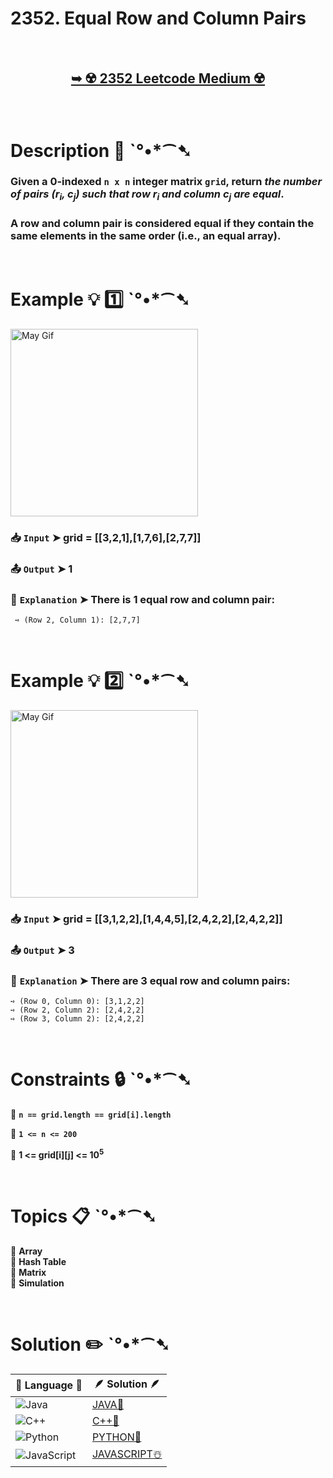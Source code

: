 # 2352. Equal Row and Column Pairs

</br>

<h2 align="center"> 

<a href="https://leetcode.com/problems/equal-row-and-column-pairs/description/?envType=study-plan-v2&envId=leetcode-75"><strong>➥ ☢️ 2352 Leetcode Medium ☢️ </strong></a>
</h2>

</br>

# Description 📜 ˋ°•*⁀➷

### Given a 0-indexed `n x n` integer matrix `grid`, return *the number of pairs (r<sub>i</sub>, c<sub>j</sub>) such that row r<sub>i</sub> and column c<sub>j</sub> are equal*.

### A row and column pair is considered equal if they contain the same elements in the same order (i.e., an equal array).

</br>

# Example 💡 1️⃣ ˋ°•*⁀➷

<img src="https://github.com/user-attachments/assets/b10cacd0-b26a-489a-9fb9-74e17ef1d46d" width="300" height="300" alt="May Gif">

  ### 📥 `Input`  ➤  grid = [[3,2,1],[1,7,6],[2,7,7]]

  ### 📤 `Output`  ➤ 1

  ### 🔦 `Explanation`  ➤ There is 1 equal row and column pair:
  
     ➺ (Row 2, Column 1): [2,7,7]

</br>

# Example 💡 2️⃣ ˋ°•*⁀➷

<img src="https://github.com/user-attachments/assets/a053891d-573c-47fa-bc01-b240bd3c3bf7" width="300" height="300" alt="May Gif">

  ### 📥 `Input` ➤ grid = [[3,1,2,2],[1,4,4,5],[2,4,2,2],[2,4,2,2]]

  ### 📤 `Output`  ➤ 3

  ### 🔦 `Explanation` ➤ There are 3 equal row and column pairs:

    ➺ (Row 0, Column 0): [3,1,2,2]
    ➺ (Row 2, Column 2): [2,4,2,2]
    ➺ (Row 3, Column 2): [2,4,2,2]

</br>

# Constraints 🔒 ˋ°•*⁀➷

🔹 **`n == grid.length == grid[i].length`** </br>

🔹 **`1 <= n <= 200`** </br>

🔹 **1 <= grid[i][j] <= 10<sup>5</sup>** </br>

</br>

# Topics 📋 ˋ°•*⁀➷

🔸 **Array**  </br>
🔸 **Hash Table**  </br>
🔸 **Matrix**  </br>
🔸 **Simulation**  </br>

</br>

# Solution ✏️ ˋ°•*⁀➷

| 📒 Language 📒  | 🪶 Solution 🪶 |
| ------------- | ------------- |
|  ![Java](https://img.shields.io/badge/java-%23ED8B00.svg?style=for-the-badge&logo=openjdk&logoColor=white)  | [JAVA🍁](https://github.com/Prakhar-002/LEETCODE/blob/main/%F0%9F%93%9A%20Study%20%F0%9F%8E%A7%20Plan%20%F0%9F%91%A8%F0%9F%8F%BB%E2%80%8D%F0%9F%92%BB/%F0%9F%8D%A8%20LeetCode%2075%20-%20%F0%9F%AA%BB%20Ace%20Coding%20Interview/%F0%9F%94%AC%20Examine%20Thoroughly%20%F0%9F%A7%AC/05%20Hash%20Map%20%20%26%20Set/Day%20%E2%9E%BA%2023%20%F0%9F%AA%BB%202352.%20Equal%20Row%20and%20Column%20Pairs%20%E2%98%83%EF%B8%8F%20%F0%9F%8D%81%20%F0%9F%8D%B0%20%F0%9F%8E%B2/%F0%9F%8D%81JAVA%20-%202352.%20Equal%20Row%20and%20Column%20Pair.java) |
|  ![C++](https://img.shields.io/badge/c++-%2300599C.svg?style=for-the-badge&logo=c%2B%2B&logoColor=white)  | [C++🎲](https://github.com/Prakhar-002/LEETCODE/blob/main/%F0%9F%93%9A%20Study%20%F0%9F%8E%A7%20Plan%20%F0%9F%91%A8%F0%9F%8F%BB%E2%80%8D%F0%9F%92%BB/%F0%9F%8D%A8%20LeetCode%2075%20-%20%F0%9F%AA%BB%20Ace%20Coding%20Interview/%F0%9F%94%AC%20Examine%20Thoroughly%20%F0%9F%A7%AC/05%20Hash%20Map%20%20%26%20Set/Day%20%E2%9E%BA%2023%20%F0%9F%AA%BB%202352.%20Equal%20Row%20and%20Column%20Pairs%20%E2%98%83%EF%B8%8F%20%F0%9F%8D%81%20%F0%9F%8D%B0%20%F0%9F%8E%B2/%F0%9F%8E%B2CPP%20-%202352.%20Equal%20Row%20and%20Column%20Pairs.cpp)  |
|  ![Python](https://img.shields.io/badge/python-3670A0?style=for-the-badge&logo=python&logoColor=ffdd54)    | [PYTHON🍰](https://github.com/Prakhar-002/LEETCODE/blob/main/%F0%9F%93%9A%20Study%20%F0%9F%8E%A7%20Plan%20%F0%9F%91%A8%F0%9F%8F%BB%E2%80%8D%F0%9F%92%BB/%F0%9F%8D%A8%20LeetCode%2075%20-%20%F0%9F%AA%BB%20Ace%20Coding%20Interview/%F0%9F%94%AC%20Examine%20Thoroughly%20%F0%9F%A7%AC/05%20Hash%20Map%20%20%26%20Set/Day%20%E2%9E%BA%2023%20%F0%9F%AA%BB%202352.%20Equal%20Row%20and%20Column%20Pairs%20%E2%98%83%EF%B8%8F%20%F0%9F%8D%81%20%F0%9F%8D%B0%20%F0%9F%8E%B2/%F0%9F%8D%B0PYTHON%20-%202352.%20Equal%20Row%20and%20Column%20Pair.py) |
| ![JavaScript](https://img.shields.io/badge/javascript-%23323330.svg?style=for-the-badge&logo=javascript&logoColor=%23F7DF1E)   | [JAVASCRIPT☃️](https://github.com/Prakhar-002/LEETCODE/blob/main/%F0%9F%93%9A%20Study%20%F0%9F%8E%A7%20Plan%20%F0%9F%91%A8%F0%9F%8F%BB%E2%80%8D%F0%9F%92%BB/%F0%9F%8D%A8%20LeetCode%2075%20-%20%F0%9F%AA%BB%20Ace%20Coding%20Interview/%F0%9F%94%AC%20Examine%20Thoroughly%20%F0%9F%A7%AC/05%20Hash%20Map%20%20%26%20Set/Day%20%E2%9E%BA%2023%20%F0%9F%AA%BB%202352.%20Equal%20Row%20and%20Column%20Pairs%20%E2%98%83%EF%B8%8F%20%F0%9F%8D%81%20%F0%9F%8D%B0%20%F0%9F%8E%B2/%E2%98%83%EF%B8%8FJAVASCRIPT%20-%202352.%20Equal%20Row%20and%20Column%20.js) |
